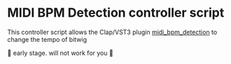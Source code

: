# MIDI BPM Detection controller script 

This controller script allows the Clap/VST3 plugin [midi_bpm_detection](https://github.com/valsteen/midi_bpm_detection)
to change the tempo of bitwig

🚧 early stage. will not work for you 👷
